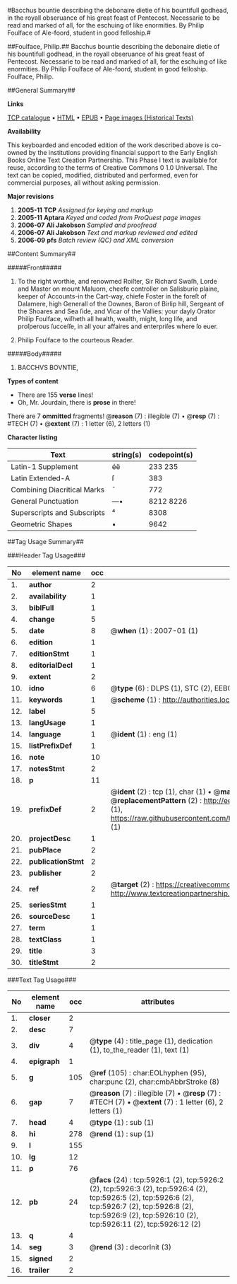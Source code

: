 #Bacchus bountie describing the debonaire dietie of his bountifull godhead, in the royall obseruance of his great feast of Pentecost. Necessarie to be read and marked of all, for the eschuing of like enormities. By Philip Foulface of Ale-foord, student in good felloship.#

##Foulface, Philip.##
Bacchus bountie describing the debonaire dietie of his bountifull godhead, in the royall obseruance of his great feast of Pentecost. Necessarie to be read and marked of all, for the eschuing of like enormities. By Philip Foulface of Ale-foord, student in good felloship.
Foulface, Philip.

##General Summary##

**Links**

[TCP catalogue](http://www.ota.ox.ac.uk/tcp/)  • 
[HTML](http://tei.it.ox.ac.uk/tcp/Texts-HTML/free/A68/A68064.html)  • 
[EPUB](http://tei.it.ox.ac.uk/tcp/Texts-EPUB/free/A68/A68064.epub) • 
[Page images (Historical Texts)](https://data.historicaltexts.jisc.ac.uk/view?pubId=eebo-99841350e&pageId=eebo-99841350e-5926-1)

**Availability**

This keyboarded and encoded edition of the
	       work described above is co-owned by the institutions
	       providing financial support to the Early English Books
	       Online Text Creation Partnership. This Phase I text is
	       available for reuse, according to the terms of Creative
	       Commons 0 1.0 Universal. The text can be copied,
	       modified, distributed and performed, even for
	       commercial purposes, all without asking permission.

**Major revisions**

1. __2005-11__ __TCP__ *Assigned for keying and markup*
1. __2005-11__ __Aptara__ *Keyed and coded from ProQuest page images*
1. __2006-07__ __Ali Jakobson__ *Sampled and proofread*
1. __2006-07__ __Ali Jakobson__ *Text and markup reviewed and edited*
1. __2006-09__ __pfs__ *Batch review (QC) and XML conversion*

##Content Summary##

#####Front#####

1. To the right worthie, and renowmed
Roiſter, Sir Richard Swaſh, Lorde and Master
on mount Maluorn, cheefe controller on Salisburie
plaine, keeper of Accounts-in the Cart-way, chiefe Foster in
the foreſt of Dalamere, high Generall of the Downes, Baron
of Birlip hill, Sergeant of the Shoares and Sea ſide, and
Vicar of the Vallies: your dayly Orator Philip Foulface,
wiſheth all health, wealth, might, long
life, and proſperous ſucceſſe, in all
your affaires and enterpriſes
where ſo euer.

1. Philip Foulface to the
courteous Reader.

#####Body#####

1. BACCHVS BOVNTIE,

**Types of content**

  * There are 155 **verse** lines!
  * Oh, Mr. Jourdain, there is **prose** in there!

There are 7 **ommitted** fragments! 
 @__reason__ (7) : illegible (7)  •  @__resp__ (7) : #TECH (7)  •  @__extent__ (7) : 1 letter (6), 2 letters (1)

**Character listing**


|Text|string(s)|codepoint(s)|
|---|---|---|
|Latin-1 Supplement|éë|233 235|
|Latin Extended-A|ſ|383|
|Combining             Diacritical Marks|̄|772|
|General Punctuation|—•|8212 8226|
|Superscripts             and Subscripts|⁴|8308|
|Geometric Shapes|▪|9642|

##Tag Usage Summary##

###Header Tag Usage###

|No|element name|occ|attributes|
|---|---|---|---|
|1.|__author__|2||
|2.|__availability__|1||
|3.|__biblFull__|1||
|4.|__change__|5||
|5.|__date__|8| @__when__ (1) : 2007-01 (1)|
|6.|__edition__|1||
|7.|__editionStmt__|1||
|8.|__editorialDecl__|1||
|9.|__extent__|2||
|10.|__idno__|6| @__type__ (6) : DLPS (1), STC (2), EEBO-CITATION (1), PROQUEST (1), VID (1)|
|11.|__keywords__|1| @__scheme__ (1) : http://authorities.loc.gov/ (1)|
|12.|__label__|5||
|13.|__langUsage__|1||
|14.|__language__|1| @__ident__ (1) : eng (1)|
|15.|__listPrefixDef__|1||
|16.|__note__|10||
|17.|__notesStmt__|2||
|18.|__p__|11||
|19.|__prefixDef__|2| @__ident__ (2) : tcp (1), char (1)  •  @__matchPattern__ (2) : ([0-9\-]+):([0-9IVX]+) (1), (.+) (1)  •  @__replacementPattern__ (2) : http://eebo.chadwyck.com/downloadtiff?vid=$1&page=$2 (1), https://raw.githubusercontent.com/textcreationpartnership/Texts/master/tcpchars.xml#$1 (1)|
|20.|__projectDesc__|1||
|21.|__pubPlace__|2||
|22.|__publicationStmt__|2||
|23.|__publisher__|2||
|24.|__ref__|2| @__target__ (2) : https://creativecommons.org/publicdomain/zero/1.0/ (1), http://www.textcreationpartnership.org/docs/. (1)|
|25.|__seriesStmt__|1||
|26.|__sourceDesc__|1||
|27.|__term__|1||
|28.|__textClass__|1||
|29.|__title__|3||
|30.|__titleStmt__|2||


###Text Tag Usage###

|No|element name|occ|attributes|
|---|---|---|---|
|1.|__closer__|2||
|2.|__desc__|7||
|3.|__div__|4| @__type__ (4) : title_page (1), dedication (1), to_the_reader (1), text (1)|
|4.|__epigraph__|1||
|5.|__g__|105| @__ref__ (105) : char:EOLhyphen (95), char:punc (2), char:cmbAbbrStroke (8)|
|6.|__gap__|7| @__reason__ (7) : illegible (7)  •  @__resp__ (7) : #TECH (7)  •  @__extent__ (7) : 1 letter (6), 2 letters (1)|
|7.|__head__|4| @__type__ (1) : sub (1)|
|8.|__hi__|278| @__rend__ (1) : sup (1)|
|9.|__l__|155||
|10.|__lg__|12||
|11.|__p__|76||
|12.|__pb__|24| @__facs__ (24) : tcp:5926:1 (2), tcp:5926:2 (2), tcp:5926:3 (2), tcp:5926:4 (2), tcp:5926:5 (2), tcp:5926:6 (2), tcp:5926:7 (2), tcp:5926:8 (2), tcp:5926:9 (2), tcp:5926:10 (2), tcp:5926:11 (2), tcp:5926:12 (2)|
|13.|__q__|4||
|14.|__seg__|3| @__rend__ (3) : decorInit (3)|
|15.|__signed__|2||
|16.|__trailer__|2||
